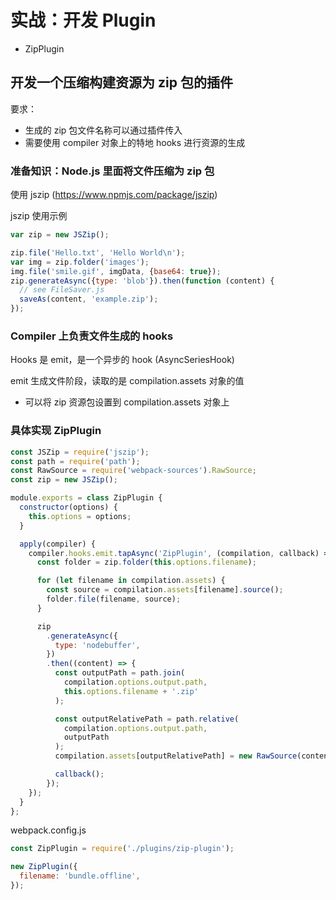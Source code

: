 # 实战：开发 Plugin

- ZipPlugin

## 开发一个压缩构建资源为 zip 包的插件

要求：

- 生成的 zip 包文件名称可以通过插件传入
- 需要使用 compiler 对象上的特地 hooks 进行资源的生成

### 准备知识：Node.js 里面将文件压缩为 zip 包

使用 jszip (https://www.npmjs.com/package/jszip)

jszip 使用示例

```js
var zip = new JSZip();

zip.file('Hello.txt', 'Hello World\n');
var img = zip.folder('images');
img.file('smile.gif', imgData, {base64: true});
zip.generateAsync({type: 'blob'}).then(function (content) {
  // see FileSaver.js
  saveAs(content, 'example.zip');
});
```

### Compiler 上负责文件生成的 hooks

Hooks 是 emit，是一个异步的 hook (AsyncSeriesHook)

emit 生成文件阶段，读取的是 compilation.assets 对象的值

- 可以将 zip 资源包设置到 compilation.assets 对象上

### 具体实现 ZipPlugin

```js
const JSZip = require('jszip');
const path = require('path');
const RawSource = require('webpack-sources').RawSource;
const zip = new JSZip();

module.exports = class ZipPlugin {
  constructor(options) {
    this.options = options;
  }

  apply(compiler) {
    compiler.hooks.emit.tapAsync('ZipPlugin', (compilation, callback) => {
      const folder = zip.folder(this.options.filename);

      for (let filename in compilation.assets) {
        const source = compilation.assets[filename].source();
        folder.file(filename, source);
      }

      zip
        .generateAsync({
          type: 'nodebuffer',
        })
        .then((content) => {
          const outputPath = path.join(
            compilation.options.output.path,
            this.options.filename + '.zip'
          );

          const outputRelativePath = path.relative(
            compilation.options.output.path,
            outputPath
          );
          compilation.assets[outputRelativePath] = new RawSource(content);

          callback();
        });
    });
  }
};
```

webpack.config.js

```js
const ZipPlugin = require('./plugins/zip-plugin');

new ZipPlugin({
  filename: 'bundle.offline',
});
```
